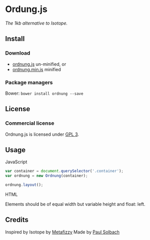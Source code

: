 # Ordung.js
_The 1kb alternative to Isotope._

## Install

### Download

+ [ordnung.js](https://github.com/psolbach/Ordung.js/ordnung.js) un-minified, or
+ [ordnung.min.js](https://github.com/psolbach/Ordung.js/ordnung.min.js) minified

### Package managers

Bower: `bower install ordnung --save`

## License

### Commercial license

Ordnung.js is licensed under [GPL 3](http://www.gnu.org/licenses/gpl-3.0.de.html).

## Usage

JavaScript

``` js
var container = document.querySelector('.container');
var ordnung = new Ordnung(container);

ordnung.layout();
```

HTML

Elements should be of equal width but variable height and float: left.

## Credits
Inspired by Isotope by [Metafizzy](http://metafizzy.co)
Made by [Paul Solbach](http://twitter.com/___paul)